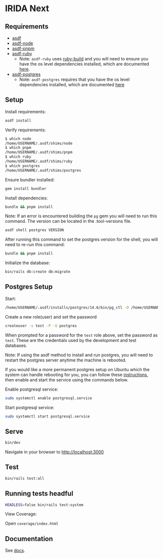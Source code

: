 # IRIDA Next

## Requirements

- [asdf](https://asdf-vm.com)
- [asdf-node](https://github.com/asdf-vm/asdf-nodejs)
- [asdf-pnpm](https://github.com/jonathanmorley/asdf-pnpm)
- [asdf-ruby](https://github.com/asdf-vm/asdf-ruby)
  - Note: `asdf-ruby` uses [ruby-build](https://github.com/rbenv/ruby-build) and you will need to ensure you have the os level dependencies installed, which are documented [here](https://github.com/rbenv/ruby-build/wiki#suggested-build-environment).
- [asdf-postgres](https://github.com/smashedtoatoms/asdf-postgres)
  - Note: `asdf-postgres` requires that you have the os level dependencies installed, which are documented [here](https://github.com/smashedtoatoms/asdf-postgres#dependencies)

## Setup

Install requirements:

```bash
asdf install
```

Verify requirements:

```bash
$ which node
/home/USERNAME/.asdf/shims/node
$ which pnpm
/home/USERNAME/.asdf/shims/pnpm
$ which ruby
/home/USERNAME/.asdf/shims/ruby
$ which postgres
/home/USERNAME/.asdf/shims/postgres
```

Ensure bundler installed:

```bash
gem install bundler
```

Install dependencies:

```bash
bundle && pnpm install
```

Note: If an error is encountered building the `pg` gem you will need to run this command. The version can be located in the .tool-versions file.

```bash
asdf shell postgres VERSION
```

After running this command to set the postgres version for the shell, you will need to re-run this command:

```bash
bundle && pnpm install
```

Initialize the database:

```bash
bin/rails db:create db:migrate
```

## Postgres Setup

Start:

```bash
/home/USERNAME/.asdf/installs/postgres/14.6/bin/pg_ctl -D /home/USERNAME/.asdf/installs/postgres/14.6/data -l logfile start
```

Create a new role(user) and set the password

```bash
createuser -s test -P -U postgres
```

When prompted for a password for the `test` role above, set the password as `test`. These are the credentials used by the development and test databases.

Note: If using the asdf method to install and run postgres, you will need to restart the postgres server anytime the machine is rebooted.

If you would like a more permanent postgres setup on Ubuntu which the system can handle rebooting for you, you can follow these [instructions](https://linuxhint.com/install-and-setup-postgresql-database-ubuntu-22-04/), then enable and start the service using the commands below.

Enable postgresql service:

```bash
sudo systemctl enable postgresql.service
```

Start postgresql service:

```bash
sudo systemctl start postgresql.service
```

## Serve

```bash
bin/dev
```

Navigate in your browser to [http://localhost:3000](http://localhost:3000)

## Test

```bash
bin/rails test:all
```

## Running tests headful

```bash
HEADLESS=false bin/rails test:system
```

View Coverage:

Open `coverage/index.html`

## Documentation

See [docs](/docs/README.md).
